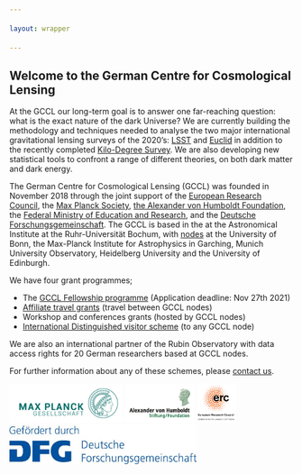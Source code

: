 ```yaml
---

layout: wrapper

---
```


## Welcome to the German Centre for Cosmological Lensing

At the GCCL our long-term goal is to answer one far-reaching question: what is the exact nature of the dark Universe?    We are currently building the methodology and techniques needed to analyse the two major international gravitational lensing surveys of the 2020’s: [LSST](https://www.lsst.org/) and [Euclid](https://www.euclid-ec.org/) in addition to the recently completed [Kilo-Degree Survey](http://kids.strw.leidenuniv.nl).  We are also developing new statistical tools to confront a range of different theories, on both dark matter and dark energy.

The German Centre for Cosmological Lensing (GCCL) was founded in November 2018 through the joint support of the [European Research Council](https://erc.europa.eu/), the [Max Planck Society](https://www.mpg.de/en), [the Alexander von Humboldt Foundation](https://www.humboldt-foundation.de/web/home.html), the [Federal Ministry of Education and Research](https://www.bmbf.de/en/index.html), and the [Deutsche Forschungsgemeinschaft](https://www.dfg.de).   The GCCL is based in the at the Astronomical Institute at the Ruhr-Universität Bochum, with [nodes](/nodes/) at the University of Bonn, the Max-Planck Institute for Astrophysics in Garching, Munich University Observatory, Heidelberg University and the University of Edinburgh.


We have four grant programmes;

- The <a href="apply">GCCL Fellowship programme</a> (Application deadline: Nov 27th 2021)
- <a href="https://docs.google.com/document/d/1pZbdQgodgQAOtL16fKb0mOjHNhjJ37ghTk75q3X-WcA/edit?usp=sharing">Affiliate travel grants</a> (travel between GCCL nodes)
- Workshop and conferences grants (hosted by GCCL nodes)
- <a href="https://docs.google.com/document/d/1ex00yqap5IkKZi044QBNvR9_9Ui59yLeop4b3GYdhEo/edit?usp=sharing">International Distinguished visitor scheme</a> (to any GCCL node)

We are also an international partner of the Rubin Observatory with data access rights for 20 German researchers based at GCCL nodes.

For further information about any of these schemes, please <a href="contact">contact us</a>.

<a href="https://www.mpg.de/en"><img src="assets/img/Max-Planck_logo.jpg" height="70"></a>
<a href="https://www.humboldt-foundation.de/web/home.html"><img src="assets/img/Humboldt_logo.gif" height="70"></a>
<a href="https://erc.europa.eu/"><img src="assets/img/LOGO_ERC.png" height="70"></a>
<a href="https://www.dfg.de/"><img src="assets/img/DFG_logo.jpg" height="70"></a>
